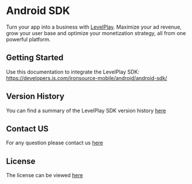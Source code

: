 # Android SDK 

Turn your app into a business with [LevelPlay](https://www.is.com/). Maximize your ad revenue, grow your user base and optimize your monetization strategy, all from one powerful platform.

## Getting Started
Use this documentation to integrate the LevelPlay SDK:
https://developers.is.com/ironsource-mobile/android/android-sdk/

## Version History 
You can find a summary of the LevelPlay SDK version history [here](https://developers.is.com/ironsource-mobile/android/sdk-change-log/)

## Contact US 
For any question please contact us [here](https://ironsrc.formtitan.com/knowledge-center#/)

## License 
The license can be viewed [here](https://github.com/ironsource-mobile/android-sdk/blob/master/LICENSE)
